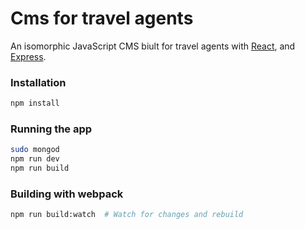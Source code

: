 # Cms for travel agents
An isomorphic JavaScript CMS biult for travel agents with [React](http://facebook.github.io/react/), and [Express](expressjs.com).

### Installation
```bash
npm install
```

### Running the app
```bash
sudo mongod
npm run dev
npm run build
```

### Building with webpack
```bash
npm run build:watch  # Watch for changes and rebuild
```

